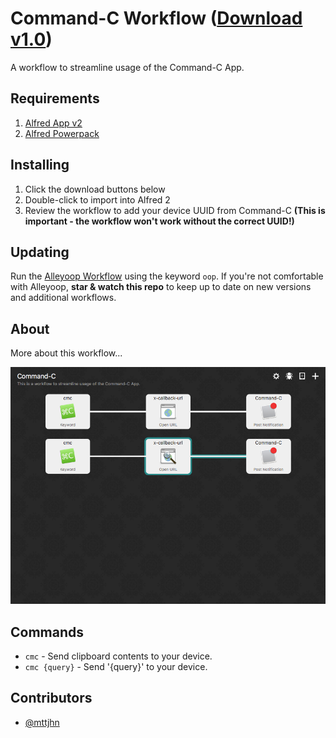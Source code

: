 Command-C Workflow ([Download v1.0](https://raw.github.com/mttjhn/alfred-commandc-workflow/master/Command-C.alfredworkflow))
=====================

A workflow to streamline usage of the Command-C App.

## Requirements
1. [Alfred App v2](http://www.alfredapp.com/#download)
1. [Alfred Powerpack](https://buy.alfredapp.com/)

## Installing
1. Click the download buttons below
2. Double-click to import into Alfred 2
3. Review the workflow to add your device UUID from Command-C **(This is important - the workflow won't work without the correct UUID!)**

## Updating
Run the [Alleyoop Workflow](http://www.alfredforum.com/topic/1582-alleyoop-update-alfred-workflows/) using the keyword `oop`. If you're not comfortable with Alleyoop, **star & watch this repo** to keep up to date on new versions and additional workflows.

## About
More about this workflow...

![alt text][alfred]

## Commands
- `cmc` - Send clipboard contents to your device.
- `cmc {query}` - Send '{query}' to your device.

## Contributors
- [@mttjhn](https://github.com/mttjhn)

[alfred]: ./screenshots/alfred.png "Command-C Workflow"